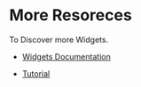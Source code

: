 # More Resoreces 

To Discover more Widgets.

   - [Widgets Documentation](https://docs.flutter.dev/ui/widgets/material2)
   
   - [Tutorial](https://www.youtube.com/playlist?list=PL82uaKJraAILRBFE1XhCyfvu-Fclc6vv1)